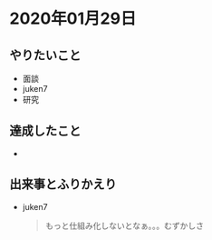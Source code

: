 # 2020年01月29日

## やりたいこと

- 面談
- juken7
- 研究

## 達成したこと

- 

## 出来事とふりかえり

- juken7
  > もっと仕組み化しないとなぁ。。。むずかしさ

